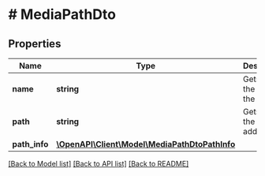 # # MediaPathDto

## Properties

Name | Type | Description | Notes
------------ | ------------- | ------------- | -------------
**name** | **string** | Gets or sets the name of the library. |
**path** | **string** | Gets or sets the path to add. | [optional]
**path_info** | [**\OpenAPI\Client\Model\MediaPathDtoPathInfo**](MediaPathDtoPathInfo.md) |  | [optional]

[[Back to Model list]](../../README.md#models) [[Back to API list]](../../README.md#endpoints) [[Back to README]](../../README.md)
